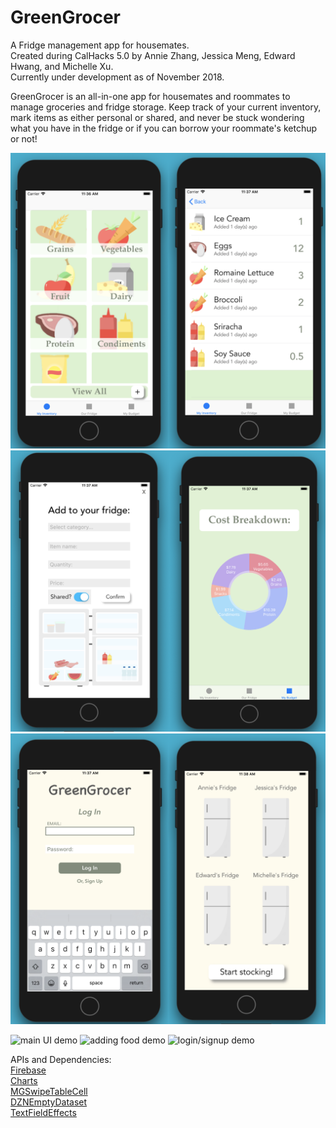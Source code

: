 # GreenGrocer
A Fridge management app for housemates. <br>
Created during CalHacks 5.0 by Annie Zhang, Jessica Meng, Edward Hwang, and Michelle Xu. <br>
Currently under development as of November 2018. <br>

GreenGrocer is an all-in-one app for housemates and roommates to manage groceries and fridge storage. Keep track of your current inventory, mark items as either personal or shared, and never be stuck wondering what you have in the fridge or if you can borrow your roommate's ketchup or not!<br>

![main UI](https://github.com/anniezhang21/greengrocer/blob/master/readme-assets/main_ui.png "Adding food in GreenGrocer")
![adding food and budget UI](https://github.com/anniezhang21/greengrocer/blob/master/readme-assets/add_budget.png "Log in and Sign up")
![login/signup UI](https://github.com/anniezhang21/greengrocer/blob/master/readme-assets/login_signup.png "Log in and Sign up")

![main UI demo](https://github.com/anniezhang21/greengrocer/blob/master/readme-assets/main_demo.gif "Main Screen + Table Views")
![adding food demo](https://github.com/anniezhang21/greengrocer/blob/master/readme-assets/addfood_demo.gif "Adding food in GreenGrocer") 
![login/signup demo](https://github.com/anniezhang21/greengrocer/blob/master/readme-assets/login_demo.gif "Log in and Sign up")

APIs and Dependencies: <br>
[Firebase](https://firebase.google.com) <br>
[Charts](https://github.com/danielgindi/Charts) <br>
[MGSwipeTableCell](https://github.com/MortimerGoro/MGSwipeTableCell) <br>
[DZNEmptyDataset](https://github.com/dzenbot/DZNEmptyDataSet) <br>
[TextFieldEffects](https://github.com/raulriera/TextFieldEffects) <br>


